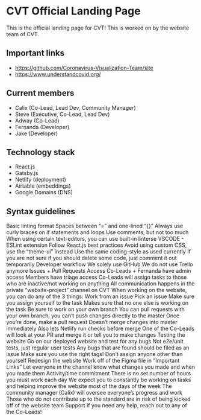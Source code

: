 # CVT Official Landing Page
This is the official landing page for CVT! This is worked on by the website team of CVT.

## Important links
- https://github.com/Coronavirus-Visualization-Team/site
- https://www.understandcovid.org/

## Current members
- Calix (Co-Lead, Lead Dev, Community Manager)
- Steve (Executive, Co-Lead, Lead Dev)
- Adway (Co-Lead)
- Fernanda (Developer)
- Jake (Developer)

## Technology stack
- React.js
- Gatsby.js
- Netlify (deployment)
- Airtable (embeddings)
- Google Domains (DNS)

## Syntax guidelines
Basic linting format
Spaces between “=” and one-lined “{}”
Always use curly braces on if statements and loops
Use comments, but not too much
When using certain text-editors, you can use built-in linterse
VSCODE - ESLint extension
Follow React.js best practices
Avoid using custom CSS, use the “theme-ui” instead
Use the same coding-style as used currently
If you are not sure if you should delete some code, just comment it out temporarily
Developer workflow
We solely use GitHub
We do not use Trello anymore
Issues + Pull Requests
Access
Co-Leads + Fernanda have admin access
Members have triage access
Co-Leads will assign tasks to those who are inactive/not working on anything
All communication happens in the private “website-project” channel on CVT
When working on the website, you can do any of the 3 things:
Work from an issue
Pick an issue
Make sure you assign yourself to the task
Makes sure that no one else is working on the task
Be sure to work on your own branch
You can pull requests with your own branch, you can’t push changes directly to the master
Once you’re done, make a pull request
Doesn’t merge changes into master immediately
Also lets Netlify run checks before merge
One of the Co-Leads will look at your PR and merge it or tell you to make changes
Testing the website
Go on our deployed website and test for any bugs
Not e2e/unit tests, just regular user tests
Any bugs that are found should be filed as an issue
Make sure you use the right tags!
Don’t assign anyone other than yourself
Redesign the website
Work off of the Figma file in “Important Links”
Let everyone in the channel know what changes you made and when you made them
Activity/time commitment
There is no set number of hours you must work each day
We expect you to constantly be working on tasks and helping improve the website most of the days of the week
The community manager (Calix) will oversee everyone’s progress and work
Those who do not contribute up to the standard are in risk of being kicked off of the website team
Support
If you need any help, reach out to any of the Co-Leads!
